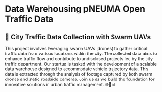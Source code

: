 # Data Warehousing pNEUMA Open Traffic Data
## 🚁 City Traffic Data Collection with Swarm UAVs

This project involves leveraging swarm UAVs (drones) to gather critical traffic data from various locations within the city. The collected data aims to enhance traffic flow and contribute to undisclosed projects led by the city traffic department. Our startup is tasked with the development of a scalable data warehouse designed to accommodate vehicle trajectory data. This data is extracted through the analysis of footage captured by both swarm drones and static roadside cameras. Join us as we build the foundation for innovative solutions in urban traffic management. 🌐🚗📊
